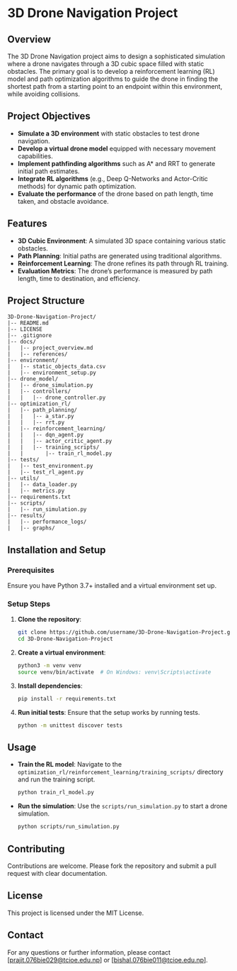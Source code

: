 # 3D Drone Navigation Project

## Overview
The 3D Drone Navigation project aims to design a sophisticated simulation where a drone navigates through a 3D cubic space filled with static obstacles. The primary goal is to develop a reinforcement learning (RL) model and path optimization algorithms to guide the drone in finding the shortest path from a starting point to an endpoint within this environment, while avoiding collisions.

## Project Objectives
- **Simulate a 3D environment** with static obstacles to test drone navigation.
- **Develop a virtual drone model** equipped with necessary movement capabilities.
- **Implement pathfinding algorithms** such as A* and RRT to generate initial path estimates.
- **Integrate RL algorithms** (e.g., Deep Q-Networks and Actor-Critic methods) for dynamic path optimization.
- **Evaluate the performance** of the drone based on path length, time taken, and obstacle avoidance.

## Features
- **3D Cubic Environment**: A simulated 3D space containing various static obstacles.
- **Path Planning**: Initial paths are generated using traditional algorithms.
- **Reinforcement Learning**: The drone refines its path through RL training.
- **Evaluation Metrics**: The drone’s performance is measured by path length, time to destination, and efficiency.

## Project Structure
```
3D-Drone-Navigation-Project/
|-- README.md
|-- LICENSE
|-- .gitignore
|-- docs/
|   |-- project_overview.md
|   |-- references/
|-- environment/
|   |-- static_objects_data.csv
|   |-- environment_setup.py
|-- drone_model/
|   |-- drone_simulation.py
|   |-- controllers/
|   |   |-- drone_controller.py
|-- optimization_rl/
|   |-- path_planning/
|   |   |-- a_star.py
|   |   |-- rrt.py
|   |-- reinforcement_learning/
|   |   |-- dqn_agent.py
|   |   |-- actor_critic_agent.py
|   |   |-- training_scripts/
|   |       |-- train_rl_model.py
|-- tests/
|   |-- test_environment.py
|   |-- test_rl_agent.py
|-- utils/
|   |-- data_loader.py
|   |-- metrics.py
|-- requirements.txt
|-- scripts/
|   |-- run_simulation.py
|-- results/
|   |-- performance_logs/
|   |-- graphs/
```

## Installation and Setup

### Prerequisites
Ensure you have Python 3.7+ installed and a virtual environment set up.

### Setup Steps
1. **Clone the repository**:
   ```bash
   git clone https://github.com/username/3D-Drone-Navigation-Project.git
   cd 3D-Drone-Navigation-Project
   ```

2. **Create a virtual environment**:
   ```bash
   python3 -m venv venv
   source venv/bin/activate  # On Windows: venv\Scripts\activate
   ```

3. **Install dependencies**:
   ```bash
   pip install -r requirements.txt
   ```

4. **Run initial tests**:
   Ensure that the setup works by running tests.
   ```bash
   python -m unittest discover tests
   ```

## Usage
- **Train the RL model**: Navigate to the `optimization_rl/reinforcement_learning/training_scripts/` directory and run the training script.
   ```bash
   python train_rl_model.py
   ```
- **Run the simulation**: Use the `scripts/run_simulation.py` to start a drone simulation.
   ```bash
   python scripts/run_simulation.py
   ```

## Contributing
Contributions are welcome. Please fork the repository and submit a pull request with clear documentation.

## License
This project is licensed under the MIT License.

## Contact
For any questions or further information, please contact [prajit.076bie029@tcioe.edu.np] or [bishal.076bie011@tcioe.edu.np].

